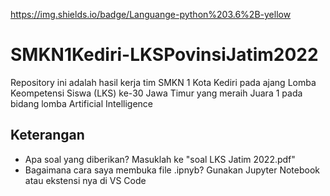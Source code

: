 https://img.shields.io/badge/Languange-python%203.6%2B-yellow

# SMKN1Kediri-LKSPovinsiJatim2022
Repository ini adalah hasil kerja tim SMKN 1 Kota Kediri pada ajang Lomba Keompetensi Siswa (LKS) ke-30 Jawa Timur yang meraih Juara 1 pada bidang lomba Artificial Intelligence

## Keterangan
- Apa soal yang diberikan?
  Masuklah ke "soal LKS Jatim 2022.pdf"
- Bagaimana cara saya membuka file .ipnyb?
  Gunakan Jupyter Notebook atau ekstensi nya di VS Code
